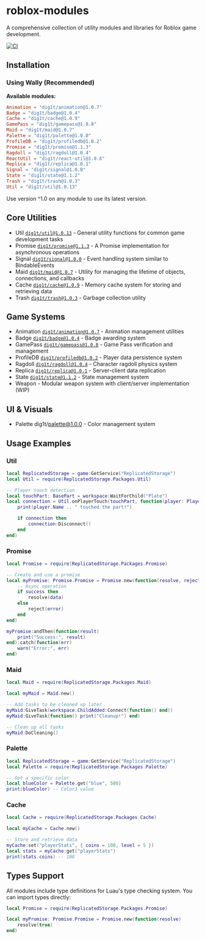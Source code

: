 # roblox-modules

A comprehensive collection of utility modules and libraries for Roblox game development.

[![CI](https://github.com/dig1t/roblox-modules/actions/workflows/ci.yml/badge.svg?branch=main)](https://github.com/dig1t/roblox-modules/actions/workflows/ci.yml)

## Installation

### Using Wally (Recommended)

**Available modules:**
```toml
Animation = "dig1t/animation@1.0.7"
Badge = "dig1t/badge@1.0.4"
Cache = "dig1t/cache@1.0.9"
GamePass = "dig1t/gamepass@1.0.8"
Maid = "dig1t/maid@1.0.7"
Palette = "dig1t/palette@1.0.0"
ProfileDB = "dig1t/profiledb@1.0.2"
Promise = "dig1t/promise@1.1.3"
Ragdoll = "dig1t/ragdoll@1.0.4"
ReactUtil = "dig1t/react-util@1.0.6"
Replica = "dig1t/replica@1.0.1"
Signal = "dig1t/signal@1.0.0"
State = "dig1t/state@1.1.2"
Trash = "dig1t/trash@1.0.3"
Util = "dig1t/util@1.0.13"
```

Use version ^1.0 on any module to use its latest version.

## Core Utilities
- Util [`dig1t/util@1.0.13`](https://dig1t.github.io/roblox-modules/api/Util) - General utility functions for common game development tasks
- Promise [`dig1t/promise@1.1.3`](https://dig1t.github.io/roblox-modules/api/Promise) - A Promise implementation for asynchronous operations
- Signal [`dig1t/signal@1.0.0`](https://dig1t.github.io/roblox-modules/api/Signal) - Event handling system similar to BindableEvents
- Maid [`dig1t/maid@1.0.7`](https://dig1t.github.io/roblox-modules/api/Maid) - Utility for managing the lifetime of objects, connections, and callbacks
- Cache [`dig1t/cache@1.0.9`](https://dig1t.github.io/roblox-modules/api/Cache) - Memory cache system for storing and retrieving data
- Trash [`dig1t/trash@1.0.3`](https://dig1t.github.io/roblox-modules/api/Trash) - Garbage collection utility

## Game Systems
- Animation [`dig1t/animation@1.0.7`](https://dig1t.github.io/roblox-modules/api/Animation) - Animation management utilities
- Badge [`dig1t/badge@1.0.4`](https://dig1t.github.io/roblox-modules/api/Badge) - Badge awarding system
- GamePass [`dig1t/gamepass@1.0.8`](https://dig1t.github.io/roblox-modules/api/GamePass) - Game Pass verification and management
- ProfileDB [`dig1t/profiledb@1.0.2`](https://dig1t.github.io/roblox-modules/api/ProfileDB) - Player data persistence system
- Ragdoll [`dig1t/ragdoll@1.0.4`](https://dig1t.github.io/roblox-modules/api/Ragdoll) - Character ragdoll physics system
- Replica [`dig1t/replica@1.0.1`](https://dig1t.github.io/roblox-modules/api/Replica) - Server-client data replication
- State [`dig1t/state@1.1.2`](https://dig1t.github.io/roblox-modules/api/State) - State management system
- Weapon - Modular weapon system with client/server implementation (WIP)

## UI & Visuals
- Palette dig1t/palette@1.0.0 - Color management system

## Usage Examples

### Util

```lua
local ReplicatedStorage = game:GetService("ReplicatedStorage")
local Util = require(ReplicatedStorage.Packages.Util)

-- Player touch detection
local touchPart: BasePart = workspace:WaitForChild("Plate")
local connection = Util.onPlayerTouch(touchPart, function(player: Player)
    print(player.Name .. " touched the part!")

    if connection then
        connection:Disconnect()
    end
end)
```

### Promise

```lua
local Promise = require(ReplicatedStorage.Packages.Promise)

-- Create and use a promise
local myPromise: Promise.Promise = Promise.new(function(resolve, reject)
    -- Async operation
    if success then
        resolve(data)
    else
        reject(error)
    end
end)

myPromise:andThen(function(result)
    print("Success:", result)
end):catch(function(err)
    warn("Error:", err)
end)
```

### Maid

```lua
local Maid = require(ReplicatedStorage.Packages.Maid)

local myMaid = Maid.new()

-- Add tasks to be cleaned up later
myMaid:GiveTask(workspace.ChildAdded:Connect(function() end))
myMaid:GiveTask(function() print("Cleanup!") end)

-- Clean up all tasks
myMaid:DoCleaning()
```

### Palette

```lua
local ReplicatedStorage = game:GetService("ReplicatedStorage")
local Palette = require(ReplicatedStorage.Packages.Palette)

-- Get a specific color
local blueColor = Palette.get("blue", 500)
print(blueColor) -- Color3 value
```

### Cache

```lua
local Cache = require(ReplicatedStorage.Packages.Cache)

local myCache = Cache.new()

-- Store and retrieve data
myCache:set("playerStats", { coins = 100, level = 5 })
local stats = myCache:get("playerStats")
print(stats.coins) -- 100
```

## Types Support

All modules include type definitions for Luau's type checking system. You can import types directly:

```lua
local Promise = require(ReplicatedStorage.Packages.Promise)

local myPromise: Promise.Promise = Promise.new(function(resolve)
    resolve(true)
end)
```
